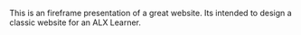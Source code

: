 This is an fireframe presentation of a great website. Its intended to design a classic website for an ALX Learner.
